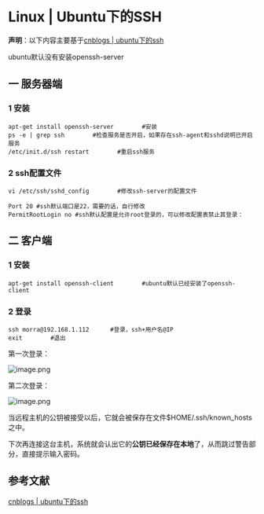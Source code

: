 # Linux | Ubuntu下的SSH

**声明**：以下内容主要基于[cnblogs | ubuntu下的ssh](https://www.cnblogs.com/whatisfantasy/p/5950070.html)



ubuntu默认没有安装openssh-server



## 一 服务器端

### 1 安装

```
apt-get install openssh-server        #安装
ps -e | grep ssh        #检查服务是否开启，如果存在ssh-agent和sshd说明已开启服务
/etc/init.d/ssh restart        #重启ssh服务
```



### 2 ssh配置文件





```
vi /etc/ssh/sshd_config        #修改ssh-server的配置文件

Port 20 #ssh默认端口是22，需要的话，自行修改
PermitRootLogin no #ssh默认配置是允许root登录的，可以修改配置表禁止其登录：
```





## 二 客户端

### 1 安装

```
apt-get install openssh-client        #ubuntu默认已经安装了openssh-client
```

### 2 登录

```
ssh morra@192.168.1.112      #登录，ssh+用户名@IP
exit        #退出
```

第一次登录：

![image.png](https://cdn.nlark.com/yuque/0/2020/png/1136179/1592924038745-54c93970-56c6-487d-a7f6-4c854458c1ea.png)

第二次登录：

![image.png](https://cdn.nlark.com/yuque/0/2020/png/1136179/1592924060198-536a9684-741d-4353-8ed2-f1f302de197f.png)

当远程主机的公钥被接受以后，它就会被保存在文件$HOME/.ssh/known_hosts之中。

下次再连接这台主机，系统就会认出它的**公钥已经保存在本地**了，从而跳过警告部分，直接提示输入密码。

## 参考文献

[cnblogs | ubuntu下的ssh](https://www.cnblogs.com/whatisfantasy/p/5950070.html)